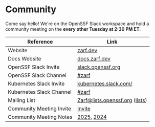 # Community

Come say hello! We're on the OpenSSF Slack workspace and hold a community
meeting on the **every other Tuesday at 2:30 PM ET**.

| Reference                     | Link                                                                                                                                                                                                    |
|-------------------------------|---------------------------------------------------------------------------------------------------------------------------------------------------------------------------------------------------------|
| Website                       | [zarf.dev](https://zarf.dev)                                                                                                                                                                            |
| Docs Website                  | [docs.zarf.dev](https://docs.zarf.dev)                                                                                                                                                                  |
| OpenSSF Slack Invite          | [slack.openssf.org](http://slack.openssf.org/)                                                                                                                                                          |
| OpenSSF Slack Channel         | [#zarf](https://openssf.slack.com/archives/C07AKUMBDMJ)                                                                                                                                                 |
| Kubernetes Slack Invite       | [kubernetes.slack.com/](https://kubernetes.slack.com/)                                                                                                                                                  |
| Kubernetes Slack Channel      | [#zarf](https://kubernetes.slack.com/archives/C03B6BJAUJ3)                                                                                                                                              |
| Mailing List                  | Zarf@lists.openssf.org ([lists](https://lists.openssf.org/g/zarf))                                                                                                                                      |
| Community Meeting Invite      | [Invite](https://zoom-lfx.platform.linuxfoundation.org/meeting/97461829237?password=add48ad5-fc07-4951-96d2-531b72d2a5dc&invite=true)                                                                   |
| Community Meeting Notes       | [2025](https://docs.google.com/document/d/1GOjDGYqgQ5EJQmsAxE24MT720w4pum0lYiq8Od5BFrM/edit), [2024](https://docs.google.com/document/d/1Ww5XOICluxIY_bAsyVieLe9GU9FpXJ3LwSCZxqOSLaM/edit?usp=sharing)  |
